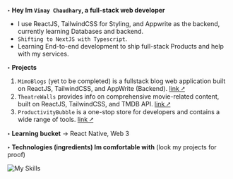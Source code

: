 **‣ Hey Im `Vinay Chaudhary`, a full-stack web developer**
- I use ReactJS, TailwindCSS for Styling, and Appwrite as the backend, currently learning Databases and backend. 
- `Shifting to NextJS with Typescript`.
- Learning End-to-end development to ship full-stack Products and help with my services. 

**‣ Projects**
1. `MimoBlogs` (yet to be completed) is a fullstack blog web application built on ReactJS, TailwindCSS, and AppWrite (Backend). [link ⭧](https://mimoblogs-vinay.vercel.app/)
2. `TheatreWalls` provides info on comprehensive movie-related content, built on ReactJS, TailwindCSS, and TMDB API.  [link ⭧](https://theatrewalls-vinay-mi.netlify.app/)
3. `ProductivityBubble` is a one-stop store for developers and contains a wide range of tools.  [link ⭧](https://productivitybubble-vinay-mi.netlify.app/)

**‣ Learning bucket**
→ React Native, Web 3


**‣ Technologies (ingredients) Im comfortable with** (look my projects for proof)

![My Skills](https://skillicons.dev/icons?i=nodejs,express,mongodb,next,react,js,ts,tailwind,appwrite,github,figma,cpp&perline=16)

